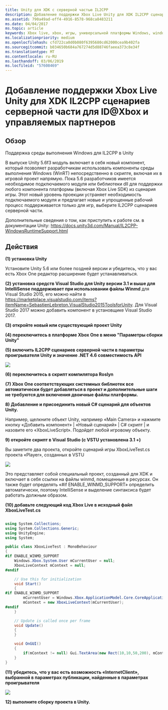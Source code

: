```yaml
---
title: Unity для XDK с серверной частью IL2CPP
description: Добавление поддержки Xbox Live Unity для XDK IL2CPP сценариев серверной части для ID@Xbox и управляемых партнеров
ms.assetid: 790a49ad-eff4-4916-8578-968ca8483211
ms.date: 04/04/2017
ms.topic: article
keywords: Xbox live, xbox, игры, универсальной платформы Windows, windows 10 для настольных ПК, xbox, один Unity
ms.localizationpriority: medium
ms.openlocfilehash: cfd722ca0d0b080f6395680cd62000cea9b402fa
ms.sourcegitcommit: b034650b684a767274d5d88746faeea373c8e34f
ms.translationtype: MT
ms.contentlocale: ru-RU
ms.lasthandoff: 03/06/2019
ms.locfileid: "57608469"
---
```

# <a name="add-xbox-live-support-to-unity-for-xdk-with-il2cpp-scripting-backend-for-idxbox-and-managed-partners"></a>Добавление поддержки Xbox Live Unity для XDK IL2CPP сценариев серверной части для ID@Xbox и управляемых партнеров

## <a name="overview"></a>Обзор

Поддержка среды выполнения Windows для IL2CPP в Unity

В выпуске Unity 5.6f3 модуль включает в себя новый компонент, который позволяет разработчикам использовать компоненты среды выполнения Windows (WinRT) непосредственно в скрипте, включая их в игровой проект напрямую. Пока 5.6 разработчиков имеется необходимое подключаемого модуля или библиотеки dll для поддержки любого компонента платформы (включая Xbox Live SDK) из сценария игры. Этот новый уровень проекции устраняет необходимость подключаемого модуля и предлагает новые и упрощенные рабочий процесс поддерживается только для игр, выберите IL2CPP сценариев серверной части.

Дополнительные сведения о том, как приступить к работе см. в документации Unity: https://docs.unity3d.com/Manual/IL2CPP-WindowsRuntimeSupport.html

## <a name="steps"></a>Действия

**(1) установка Unity**

Установите Unity 5.6 или более поздней версии и убедитесь, что у вас есть Xbox One редактор расширение будет устанавливаться.

**(2) установка средств Visual Studio для Unity версии 3.1 и выше для IntelliSense поддерживает при использовании файлы Winmd** для Visual Studio 2015, его можно найти в https://marketplace.visualstudio.com/items?itemName=SebastienLebreton.VisualStudio2015ToolsforUnity.  Для Visual Studio 2017 можно добавить компонент в установщике Visual Studio 2017.

**(3) откройте новый или существующий проект Unity**

**(4) переключитесь в платформе Xbox One в меню "Параметры сборки Unity"**

**(5) включить IL2CPP сценариев серверной части в параметры проигрывателя Unity и значение .NET 4.6 совместимость API**

![](../images/unity/unity-il2cpp-1.png)

**(6) переключитесь в скрипт компилятора Roslyn**

**(7) Xbox One соответствующих системных библиотек все автоматически будет добавляться в проект и дополнительные шаги не требуются для включения двоичные файлы платформы.**

**8) Добавление и присоединить новый C\# сценарий для объектов Unity.**

Например, щелкните объект Unity, например «Main Camera» и нажмите кнопку «Добавить компонент» \| «Новый сценарий» \| C\# скрипт \| и назовите его «XboxLiveScript». Подойдет любой игровому объекту.

**9) откройте скрипт в Visual Studio (с VSTU установлена 3.1 +)**

Вы заметите два проекта, откройте сценарий игры XboxLiveTest.cs проекта «Player», созданных в VSTU

![](../images/unity/unity-il2cpp-2.png)

Это представляет собой специальный проект, созданный для XDK и включает в себя ссылки на файлы winmd, помещенные в ресурсах.
Он также будет определять «#if ENABLE_WINMD_SUPPORT» определить автоматически, поэтому IntelliSense и выделение синтаксиса будет работать должным образом.

**(10) добавьте следующий код Xbox Live в исходный файл XboxLiveTest.cs**

```csharp

using System.Collections;
using System.Collections.Generic;
using UnityEngine;
using System;

public class XboxLiveTest : MonoBehaviour
{
#if ENABLE_WINMD_SUPPORT
    Windows.Xbox.System.User mCurrentUser = null;
    XboxLiveContext mContext = null;
#endif

    // Use this for initialization
    void Start()
    {
#if ENABLE_WINMD_SUPPORT
        mCurrentUser = Windows.Xbox.ApplicationModel.Core.CoreApplicationContext.CurrentUser;
        mContext = new XboxLiveContext(mCurrentUser);
#endif
    }

    // Update is called once per frame
    void Update()
    {
    }

    void OnGUI()
    {
        if(mContext != null) Gui.TextArea(new Rect(10,10,50,200), mContext.XboxUserId);
    }
}

```

**(11) убедитесь, что у вас есть возможность «InternetClient», выбранной в параметрах публикации, найденные в параметрах проигрывателя**

![](../images/unity/unity-il2cpp-3.png)

**12) выполните сборку проекта в Unity.**
